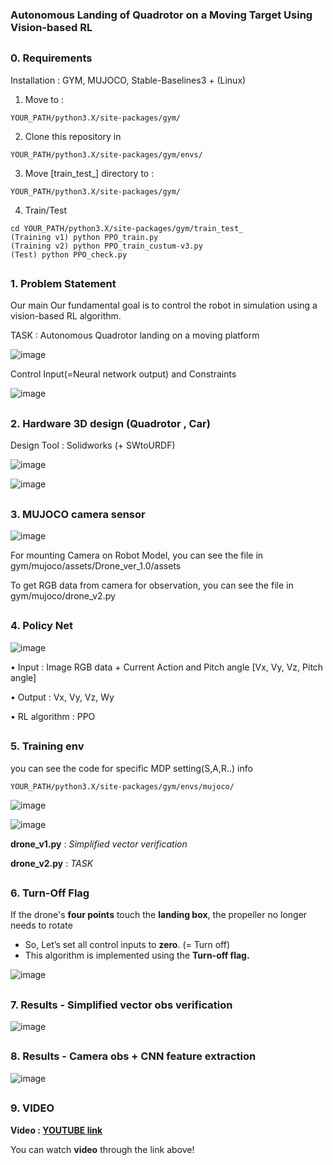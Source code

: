### Autonomous Landing of Quadrotor on a Moving Target Using Vision-based RL
##

### 0. Requirements
 Installation : GYM, MUJOCO, Stable-Baselines3 + (Linux)

  1. Move to :

    YOUR_PATH/python3.X/site-packages/gym/

  2. Clone this repository in

    YOUR_PATH/python3.X/site-packages/gym/envs/
    
  3. Move [train_test_] directory to :

    YOUR_PATH/python3.X/site-packages/gym/
    
  4. Train/Test

    cd YOUR_PATH/python3.X/site-packages/gym/train_test_
    (Training v1) python PPO_train.py
    (Training v2) python PPO_train_custum-v3.py
    (Test) python PPO_check.py
    
    
##
### 1. Problem Statement

Our main Our fundamental goal is to control the robot in simulation using a vision-based RL algorithm.

TASK : Autonomous Quadrotor landing on a moving platform

![image](https://user-images.githubusercontent.com/74540268/185775849-b4881703-71ee-4586-89ba-700f46be91fe.png)

Control Input(=Neural network output) and Constraints

![image](https://user-images.githubusercontent.com/74540268/185776322-f5fa4236-0a05-459e-a7a0-0ec807ba0804.png)



##
### 2. Hardware 3D design (Quadrotor , Car)
Design Tool : Solidworks (+ SWtoURDF)

![image](https://user-images.githubusercontent.com/74540268/185776303-fdaf7820-8d68-4629-a288-89ec259749b0.png)

![image](https://user-images.githubusercontent.com/74540268/185776307-e8b13675-5676-4957-b6d4-6578ada9bd79.png)




##
### 3. MUJOCO camera sensor

![image](https://user-images.githubusercontent.com/74540268/185775919-4f4f988f-cbda-4e34-bc03-3f3266dd3ffe.png)

For mounting Camera on Robot Model, you can see the file in gym/mujoco/assets/Drone_ver_1.0/assets

To get RGB data from camera for observation, you can see the file in gym/mujoco/drone_v2.py


##
### 4. Policy Net

![image](https://user-images.githubusercontent.com/74540268/185775942-a8166c51-4d8f-469e-8736-09e43c570ecc.png)


• Input : Image RGB data + Current Action and Pitch angle [Vx, Vy, Vz, Pitch angle] 

• Output : Vx, Vy, Vz, Wy 

• RL algorithm : PPO


##
### 5. Training env
you can see the code for specific MDP setting(S,A,R..) info

    YOUR_PATH/python3.X/site-packages/gym/envs/mujoco/

![image](https://user-images.githubusercontent.com/74540268/185776069-f8405f81-4210-43bd-ae8e-ef32d35d75a7.png)

![image](https://user-images.githubusercontent.com/74540268/185776080-080c067f-6dfe-445c-acf4-8d8806997694.png)


**drone_v1.py** : *Simplified vector verification*

**drone_v2.py** : *TASK*



##
### 6. Turn-Off Flag
If the drone's **four points** touch the **landing box**, the propeller no longer needs to rotate
- So, Let’s set all control inputs to **zero**. (= Turn off)
- This algorithm is implemented using the **Turn-off flag.**

![image](https://user-images.githubusercontent.com/74540268/185776157-647001d5-972e-439f-9519-dd259a906a2a.png)



##
### 7. Results - Simplified vector obs verification


![image](https://user-images.githubusercontent.com/74540268/185776165-aca0bcc1-1f3d-4afd-a6a5-cca552157b31.png)

##
### 8. Results - Camera obs + CNN feature extraction
  

![image](https://user-images.githubusercontent.com/74540268/185776173-31debad8-05aa-4546-94ab-1093d1aadc95.png)


##

### 9. VIDEO

**Video : [YOUTUBE link](https://youtu.be/n8gWz1U0qKk)**

You can watch **video** through the link above!



##
